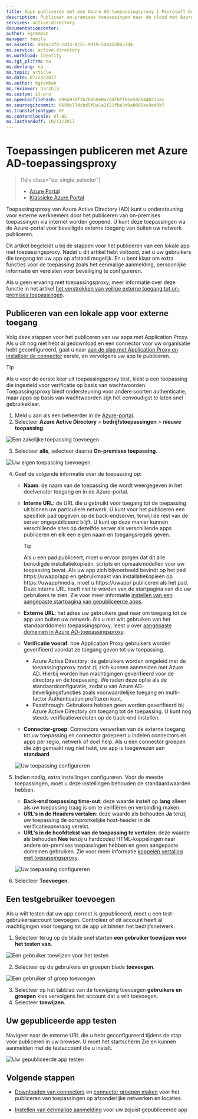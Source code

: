 ```yaml
---
title: Apps publiceren met een Azure AD-toepassingsproxy | Microsoft Docs
description: Publiceer on-premises toepassingen naar de cloud met Azure AD-toepassingsproxy in de Azure portal.
services: active-directory
documentationcenter: 
author: kgremban
manager: femila
ms.assetid: d94ac3f4-cd33-4c51-9d19-544a528637d4
ms.service: active-directory
ms.workload: identity
ms.tgt_pltfrm: na
ms.devlang: na
ms.topic: article
ms.date: 07/23/2017
ms.author: kgremban
ms.reviewer: harshja
ms.custom: it-pro
ms.openlocfilehash: e00a939f2b20ab8e0a2ddf0ff91e59db440213ac
ms.sourcegitcommit: 6699c77dcbd5f8a1a2f21fba3d0a0005ac9ed6b7
ms.translationtype: HT
ms.contentlocale: nl-NL
ms.lasthandoff: 10/11/2017
---
```

# <a name="publish-applications-using-azure-ad-application-proxy"></a>Toepassingen publiceren met Azure AD-toepassingsproxy

> [!div class="op_single_selector"]
> * [Azure Portal](application-proxy-publish-azure-portal.md)
> * [Klassieke Azure Portal](active-directory-application-proxy-publish.md)

Toepassingsproxy van Azure Active Directory (AD) kunt u ondersteuning voor externe werknemers door het publiceren van on-premises toepassingen via internet worden geopend. U kunt deze toepassingen via de Azure-portal voor beveiligde externe toegang van buiten uw netwerk publiceren.

Dit artikel begeleidt u bij de stappen voor het publiceren van een lokale app met toepassingsproxy. Nadat u dit artikel hebt voltooid, ziet u uw gebruikers die toegang tot uw app op afstand mogelijk. En u bent klaar om extra functies voor de toepassing zoals het eenmalige aanmelding, persoonlijke informatie en vereisten voor beveiliging te configureren.

Als u geen ervaring met toepassingsproxy, meer informatie over deze functie in het artikel [het verstrekken van veilige externe toegang tot on-premises toepassingen](active-directory-application-proxy-get-started.md).


## <a name="publish-an-on-premises-app-for-remote-access"></a>Publiceren van een lokale app voor externe toegang

Volg deze stappen voor het publiceren van uw apps met Application Proxy. Als u dit nog niet hebt al gedownload en een connector voor uw organisatie hebt geconfigureerd, gaat u naar [aan de slag met Application Proxy en installeer de connector](active-directory-application-proxy-enable.md) eerste, en vervolgens uw app te publiceren.

> [!TIP]
> Als u voor de eerste keer uit toepassingsproxy test, kiest u een toepassing die ingesteld voor verificatie op basis van wachtwoorden. Toepassingsproxy biedt ondersteuning voor andere soorten authenticatie, maar apps op basis van wachtwoorden zijn het eenvoudigst te laten snel gebruiksklaar. 

1. Meld u aan als een beheerder in de [Azure-portal](https://portal.azure.com/).
2. Selecteer **Azure Active Directory** > **bedrijfstoepassingen** > **nieuwe toepassing**.

  ![Een zakelijke toepassing toevoegen](./media/application-proxy-publish-azure-portal/add-app.png)

3. Selecteer **alle**, selecteer daarna **On-premises toepassing**.  

  ![Uw eigen toepassing toevoegen](./media/application-proxy-publish-azure-portal/add-your-own.png)

4. Geef de volgende informatie over de toepassing op:

   - **Naam**: de naam van de toepassing die wordt weergegeven in het deelvenster toegang en in de Azure-portal. 

   - **Interne URL**: de URL die u gebruikt voor toegang tot de toepassing uit binnen uw particuliere netwerk. U kunt voor het publiceren een specifiek pad opgeven op de back-endserver, terwijl de rest van de server ongepubliceerd blijft. U kunt op deze manier kunnen verschillende sites op dezelfde server als verschillende apps publiceren en elk een eigen naam en toegangsregels geven.

     > [!TIP]
     > Als u een pad publiceert, moet u ervoor zorgen dat dit alle benodigde installatiekopieën, scripts en opmaakmodellen voor uw toepassing bevat. Als uw app zich bijvoorbeeld bevindt op het pad https://uwapp/app en gebruikmaakt van installatiekopieën op https://uwapp/media, moet u https://uwapp/ publiceren als het pad. Deze interne URL hoeft niet te worden van de startpagina van die uw gebruikers te zien. Zie voor meer informatie [instellen van een aangepaste startpagina van gepubliceerde apps](application-proxy-office365-app-launcher.md).

   - **Externe URL**: het adres uw gebruikers gaat naar om toegang tot de app van buiten uw netwerk. Als u niet wilt gebruiken van het standaarddomein toepassingsproxy, leest u over [aangepaste domeinen in Azure AD-toepassingsproxy](active-directory-application-proxy-custom-domains.md).
   - **Verificatie vooraf**: hoe Application Proxy gebruikers worden geverifieerd voordat ze toegang geven tot uw toepassing. 

     - Azure Active Directory: de gebruikers worden omgeleid met de toepassingsproxy zodat zij zich kunnen aanmelden met Azure AD. Hierbij worden hun machtigingen geverifieerd voor de directory en de toepassing. We raden deze optie als de standaardconfiguratie, zodat u van Azure AD-beveiligingsfuncties zoals voorwaardelijke toegang en multi-factor Authentication profiteren kunt.
     - Passthrough: Gebruikers hebben geen worden geverifieerd bij Azure Active Directory om toegang tot de toepassing. U kunt nog steeds verificatievereisten op de back-end instellen.
   - **Connector-groep**: Connectors verwerken van de externe toegang tot uw toepassing en connector groepeert u indelen connectors en apps per regio, netwerk of doel help. Als u een connector groepen die zijn gemaakt nog niet hebt, uw app is toegewezen aan **standaard**.

   ![Uw toepassing configureren](./media/application-proxy-publish-azure-portal/configure-app.png)
5. Indien nodig, extra instellingen configureren. Voor de meeste toepassingen, moet u deze instellingen behouden de standaardwaarden hebben. 
   - **Back-end toepassing time-out**: deze waarde instelt op **lang** alleen als uw toepassing traag is om te verifiëren en verbinding maken. 
   - **URL's in de Headers vertalen**: deze waarde als behouden **Ja** tenzij uw toepassing de oorspronkelijke host-header in de verificatieaanvraag vereist.
   - **URL's in de hoofdtekst van de toepassing te vertalen**: deze waarde als behouden **Nee** tenzij u hardcoded HTML-koppelingen naar andere on-premises toepassingen hebben en geen aangepaste domeinen gebruiken. Zie voor meer informatie [koppelen vertaling met toepassingsproxy](application-proxy-link-translation.md).
   
   ![Uw toepassing configureren](./media/application-proxy-publish-azure-portal/additional-settings.png)

6. Selecteer **Toevoegen**.


## <a name="add-a-test-user"></a>Een testgebruiker toevoegen 

Als u wilt testen dat uw app correct is gepubliceerd, moet u een test-gebruikersaccount toevoegen. Controleer of dit account heeft al machtigingen voor toegang tot de app uit binnen het bedrijfsnetwerk.

1. Selecteer terug op de blade snel starten **een gebruiker toewijzen voor het testen van**.

  ![Een gebruiker toewijzen voor het testen](./media/application-proxy-publish-azure-portal/assign-user.png)

2. Selecteer op de gebruikers en groepen blade **toevoegen**.

  ![Een gebruiker of groep toevoegen](./media/application-proxy-publish-azure-portal/add-user.png)

3. Selecteer op het tabblad van de toewijzing toevoegen **gebruikers en groepen** kies vervolgens het account dat u wilt toevoegen. 
4. Selecteer **toewijzen**.

## <a name="test-your-published-app"></a>Uw gepubliceerde app testen

Navigeer naar de externe URL die u hebt geconfigureerd tijdens de stap voor publiceren in uw browser. U moet het startscherm Zie en kunnen aanmelden met de testaccount die u instelt.

![Uw gepubliceerde app testen](./media/application-proxy-publish-azure-portal/test-app.png)


## <a name="next-steps"></a>Volgende stappen
- [Downloaden van connectors](active-directory-application-proxy-enable.md) en [connector groepen maken](active-directory-application-proxy-connectors-azure-portal.md) voor het publiceren van toepassingen op afzonderlijke netwerken en locaties.

- [Instellen van eenmalige aanmelding](application-proxy-sso-azure-portal.md) voor uw zojuist gepubliceerde app
